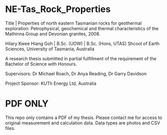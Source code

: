 # NE-Tas_Rock_Properties
Title | Properties of north eastern Tasmanian rocks for geothermal exploration: Petrophysical, geochemical and thermal characteristics of the Mathinna Group and Devonian granites, 2008. 

Hilary Kwee Hiang Goh | B.Sc. (UOW) | B.Sc. (Hons, UTAS)
Shcool of Earth Sciences, University of Tasmania, Australia

A research thesis submitted in partial fulfillment of the requirement of the Bachelor of Science with Honours. 

Supervisors: Dr Michael Roach, Dr Anya Reading, Dr Garry Davidson

Project Sponsor: KUTh Energy Ltd, Australia

# PDF ONLY
This repo only contains a PDF of my thesis. 
Please contact me for access to original measurement and calculation data. Data types are photos and CSV files. 
